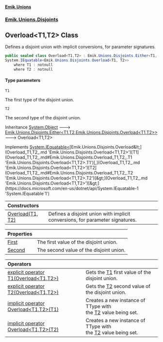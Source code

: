 #### [Emik.Unions](index.md 'index')
### [Emik.Unions.Disjoints](Emik.Unions.Disjoints.md 'Emik.Unions.Disjoints')

## Overload<T1,T2> Class

Defines a disjoint union with implicit conversions, for parameter signatures.

```csharp
public sealed class Overload<T1,T2> : Emik.Unions.Disjoints.Either<T1, T2, Emik.Unions.Disjoints.Overload<T1, T2>>,
System.IEquatable<Emik.Unions.Disjoints.Overload<T1, T2>>
    where T1 : notnull
    where T2 : notnull
```
#### Type parameters

<a name='Emik.Unions.Disjoints.Overload_T1,T2_.T1'></a>

`T1`

The first type of the disjoint union.

<a name='Emik.Unions.Disjoints.Overload_T1,T2_.T2'></a>

`T2`

The second type of the disjoint union.

Inheritance [System.Object](https://docs.microsoft.com/en-us/dotnet/api/System.Object 'System.Object') &#129106; [Emik.Unions.Disjoints.Either&lt;](Either_T1,T2,TType_.md 'Emik.Unions.Disjoints.Either<T1,T2,TType>')[T1](Overload_T1,T2_.md#Emik.Unions.Disjoints.Overload_T1,T2_.T1 'Emik.Unions.Disjoints.Overload<T1,T2>.T1')[,](Either_T1,T2,TType_.md 'Emik.Unions.Disjoints.Either<T1,T2,TType>')[T2](Overload_T1,T2_.md#Emik.Unions.Disjoints.Overload_T1,T2_.T2 'Emik.Unions.Disjoints.Overload<T1,T2>.T2')[,](Either_T1,T2,TType_.md 'Emik.Unions.Disjoints.Either<T1,T2,TType>')[Emik.Unions.Disjoints.Overload&lt;](Overload_T1,T2_.md 'Emik.Unions.Disjoints.Overload<T1,T2>')[T1](Overload_T1,T2_.md#Emik.Unions.Disjoints.Overload_T1,T2_.T1 'Emik.Unions.Disjoints.Overload<T1,T2>.T1')[,](Overload_T1,T2_.md 'Emik.Unions.Disjoints.Overload<T1,T2>')[T2](Overload_T1,T2_.md#Emik.Unions.Disjoints.Overload_T1,T2_.T2 'Emik.Unions.Disjoints.Overload<T1,T2>.T2')[&gt;](Overload_T1,T2_.md 'Emik.Unions.Disjoints.Overload<T1,T2>')[&gt;](Either_T1,T2,TType_.md 'Emik.Unions.Disjoints.Either<T1,T2,TType>') &#129106; Overload<T1,T2>

Implements [System.IEquatable&lt;](https://docs.microsoft.com/en-us/dotnet/api/System.IEquatable-1 'System.IEquatable`1')[Emik.Unions.Disjoints.Overload&lt;](Overload_T1,T2_.md 'Emik.Unions.Disjoints.Overload<T1,T2>')[T1](Overload_T1,T2_.md#Emik.Unions.Disjoints.Overload_T1,T2_.T1 'Emik.Unions.Disjoints.Overload<T1,T2>.T1')[,](Overload_T1,T2_.md 'Emik.Unions.Disjoints.Overload<T1,T2>')[T2](Overload_T1,T2_.md#Emik.Unions.Disjoints.Overload_T1,T2_.T2 'Emik.Unions.Disjoints.Overload<T1,T2>.T2')[&gt;](Overload_T1,T2_.md 'Emik.Unions.Disjoints.Overload<T1,T2>')[&gt;](https://docs.microsoft.com/en-us/dotnet/api/System.IEquatable-1 'System.IEquatable`1')

| Constructors | |
| :--- | :--- |
| [Overload(T1, T2)](Overload_T1,T2_..ctor.6pLDXC/FmZ0UOjTKwu87uA.md 'Emik.Unions.Disjoints.Overload<T1,T2>.Overload(T1, T2)') | Defines a disjoint union with implicit conversions, for parameter signatures. |

| Properties | |
| :--- | :--- |
| [First](Overload_T1,T2_.First.md 'Emik.Unions.Disjoints.Overload<T1,T2>.First') | The first value of the disjoint union. |
| [Second](Overload_T1,T2_.Second.md 'Emik.Unions.Disjoints.Overload<T1,T2>.Second') | The second value of the disjoint union. |

| Operators | |
| :--- | :--- |
| [explicit operator T1(Overload&lt;T1,T2&gt;)](Overload_T1,T2_.op_Explicit.6410ODUgiLc//40SST9Z9g.md 'Emik.Unions.Disjoints.Overload<T1,T2>.op_Explicit T1(Emik.Unions.Disjoints.Overload<T1,T2>)') | Gets the [T1](Overload_T1,T2_.md#Emik.Unions.Disjoints.Overload_T1,T2_.T1 'Emik.Unions.Disjoints.Overload<T1,T2>.T1') first value of the disjoint union. |
| [explicit operator T2(Overload&lt;T1,T2&gt;)](Overload_T1,T2_.op_Explicit.adEJB+aaEf3N0p4KuDoMfw.md 'Emik.Unions.Disjoints.Overload<T1,T2>.op_Explicit T2(Emik.Unions.Disjoints.Overload<T1,T2>)') | Gets the [T2](Overload_T1,T2_.md#Emik.Unions.Disjoints.Overload_T1,T2_.T2 'Emik.Unions.Disjoints.Overload<T1,T2>.T2') second value of the disjoint union. |
| [implicit operator Overload&lt;T1,T2&gt;(T1)](Overload_T1,T2_.op_Implicit.PWs+UF5OhG9IP5Es5kxFPA.md 'Emik.Unions.Disjoints.Overload<T1,T2>.op_Implicit Emik.Unions.Disjoints.Overload<T1,T2>(T1)') | Creates a new instance of TType with<br/>the [T2](Overload_T1,T2_.md#Emik.Unions.Disjoints.Overload_T1,T2_.T2 'Emik.Unions.Disjoints.Overload<T1,T2>.T2') value being set. |
| [implicit operator Overload&lt;T1,T2&gt;(T2)](Overload_T1,T2_.op_Implicit.Y4diFq+BmarRPyDzYjV+QA.md 'Emik.Unions.Disjoints.Overload<T1,T2>.op_Implicit Emik.Unions.Disjoints.Overload<T1,T2>(T2)') | Creates a new instance of TType with<br/>the [T2](Overload_T1,T2_.md#Emik.Unions.Disjoints.Overload_T1,T2_.T2 'Emik.Unions.Disjoints.Overload<T1,T2>.T2') value being set. |
